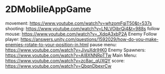 # 2DMoblileAppGame
movement: https://www.youtube.com/watch?v=whzomFgjT50&t=537s
shooting: https://www.youtube.com/watch?v=LNLVOjbrQj4&t=988s
follow mouse: https://www.youtube.com/watch?v=_XdqA3xbP2A
Enemy Follow player: https://answers.unity.com/questions/1592029/how-do-you-make-enemies-rotate-to-your-position-in.html
pause menu: https://www.youtube.com/watch?v=JivuXdrIHK0
Enemy Spawners: https://www.youtube.com/watch?v=AI8XNNRpTTw
Main Menu: https://www.youtube.com/watch?v=zc8ac_qUXQY
score: https://www.youtube.com/watch?v=QbqnDbexrCw
